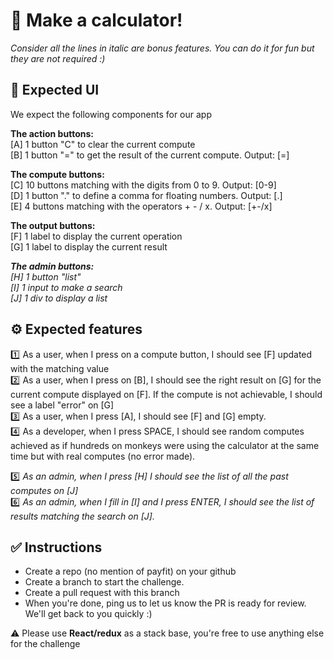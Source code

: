 # :1234: Make a calculator!
*Consider all the lines in italic are bonus features. You can do it for fun but they are not required :)*

## :art: Expected UI
We expect the following components for our app

**The action buttons:**  
[A] 1 button "C" to clear the current compute  
[B] 1 button "=" to get the result of the current compute. Output: [=]

**The compute buttons:**  
[C] 10 buttons matching with the digits from 0 to 9. Output: [0-9]  
[D] 1 button "." to define a comma for floating numbers. Output: [.]  
[E] 4 buttons matching with the operators + - / x. Output: [+-/x]

**The output buttons:**  
[F] 1 label to display the current operation  
[G] 1 label to display the current result

***The admin buttons:***  
*[H] 1 button "list"*  
*[I] 1 input to make a search*  
*[J] 1 div to display a list*

## :gear: Expected features

:one: As a user, when I press on a compute button, I should see [F] updated with the matching value  
:two: As a user, when I press on [B], I should see the right result on [G] for the current compute displayed on [F]. If the compute is not achievable, I should see a label "error" on [G]  
:three: As a user, when I press [A], I should see [F] and [G] empty.  
:four: As a developer, when I press SPACE, I should see random computes achieved as if hundreds on monkeys were using the calculator at the same time but with real computes (no error made).

:five: *As an admin, when I press [H] I should see the list of all the past computes on [J]*  
:six: *As an admin, when I fill in [I] and I press ENTER, I should see the list of results matching the search on [J].*

## :white_check_mark: Instructions

- Create a repo (no mention of payfit) on your github  
- Create a branch to start the challenge.  
- Create a pull request with this branch  
- When you're done, ping us to let us know the PR is ready for review. We'll get back to you quickly :)  

:warning: Please use **React/redux** as a stack base, you're free to use anything else for the challenge
